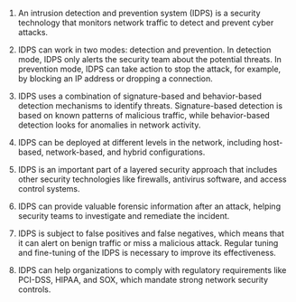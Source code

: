 

1. An intrusion detection and prevention system (IDPS) is a security technology that monitors network traffic to detect and prevent cyber attacks.

2. IDPS can work in two modes: detection and prevention. In detection mode, IDPS only alerts the security team about the potential threats. In prevention mode, IDPS can take action to stop the attack, for example, by blocking an IP address or dropping a connection.

3. IDPS uses a combination of signature-based and behavior-based detection mechanisms to identify threats. Signature-based detection is based on known patterns of malicious traffic, while behavior-based detection looks for anomalies in network activity.

4. IDPS can be deployed at different levels in the network, including host-based, network-based, and hybrid configurations.

5. IDPS is an important part of a layered security approach that includes other security technologies like firewalls, antivirus software, and access control systems.

6. IDPS can provide valuable forensic information after an attack, helping security teams to investigate and remediate the incident.

7. IDPS is subject to false positives and false negatives, which means that it can alert on benign traffic or miss a malicious attack. Regular tuning and fine-tuning of the IDPS is necessary to improve its effectiveness.

8. IDPS can help organizations to comply with regulatory requirements like PCI-DSS, HIPAA, and SOX, which mandate strong network security controls.